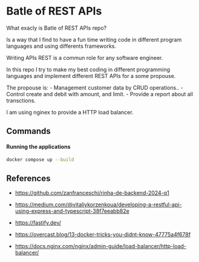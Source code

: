 # Batle of REST APIs

What exacly is Batle of REST APIs repo? 

Is a way that I find to have a fun time writing code in different program languages and using differents frameworks.

Writing APIs REST is a commun role for any software engineer. 

In this repo I try to make my best coding in different programming languages and implement different REST APIs for a some propouse.

The propouse is:
	- Management customer data by CRUD operations..
	- Control create and debit with amount, and limit. 
	- Provide a report about all transctions.


I am using nginex to provide a HTTP load balancer.

## Commands

#### Running the applications

```bash
docker compose up --build
```

## References

-  https://github.com/zanfranceschi/rinha-de-backend-2024-q1
- https://medium.com/@vitaliykorzenkoua/developing-a-restful-api-using-express-and-typescript-38f7eeabb82e
- https://fastify.dev/

- https://overcast.blog/13-docker-tricks-you-didnt-know-47775a4f678f
- https://docs.nginx.com/nginx/admin-guide/load-balancer/http-load-balancer/